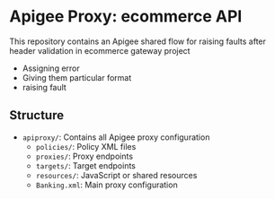 
# Apigee Proxy: ecommerce API

This repository contains an Apigee shared flow for raising faults after header validation in ecommerce gateway project
   - Assigning error
   - Giving them particular format
   - raising fault

## Structure

- `apiproxy/`: Contains all Apigee proxy configuration
  - `policies/`: Policy XML files
  - `proxies/`: Proxy endpoints
  - `targets/`: Target endpoints
  - `resources/`: JavaScript or shared resources
  - `Banking.xml`: Main proxy configuration
